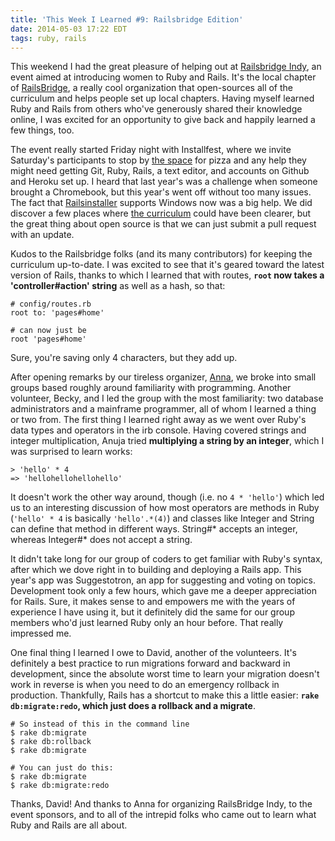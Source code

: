 ```yaml
---
title: 'This Week I Learned #9: Railsbridge Edition'
date: 2014-05-03 17:22 EDT
tags: ruby, rails
---
```


This weekend I had the great pleasure of helping out at [Railsbridge Indy](http://www.railsbridgeindy.org/), an event aimed at introducing women to Ruby and Rails. It's the local chapter of [RailsBridge](http://railsbridge.org/), a really cool organization that open-sources all of the curriculum and helps people set up local chapters. Having myself learned Ruby and Rails from others who've generously shared their knowledge online, I was excited for an opportunity to give back and happily learned a few things, too.

The event really started Friday night with Installfest, where we invite Saturday's participants to stop by [the space](http://speakeasyindy.com/) for pizza and any help they might need getting Git, Ruby, Rails, a text editor, and accounts on Github and Heroku set up. I heard that last year's was a challenge when someone brought a Chromebook, but this year's went off without too many issues. The fact that [Railsinstaller](http://railsinstaller.org/) supports Windows now was a big help. We did discover a few places where [the curriculum](http://docs.railsbridge.org/installfest/) could have been clearer, but the great thing about open source is that we can just submit a pull request with an update.

Kudos to the Railsbridge folks (and its many contributors) for keeping the curriculum up-to-date. I was excited to see that it's geared toward the latest version of Rails, thanks to which I learned that with routes, **`root` now takes a 'controller#action' string** as well as a hash, so that:

    # config/routes.rb
    root to: 'pages#home'

    # can now just be
    root 'pages#home'

Sure, you're saving only 4 characters, but they add up.

After opening remarks by our tireless organizer, [Anna](https://twitter.com/Annamul), we broke into small groups based roughly around familiarity with programming. Another volunteer, Becky, and I led the group with the most familiarity: two database administrators and a mainframe programmer, all of whom I learned a thing or two from. The first thing I learned right away as we went over Ruby's data types and operators in the irb console. Having covered strings and integer multiplication, Anuja tried **multiplying a string by an integer**, which I was surprised to learn works:

    > 'hello' * 4
    => 'hellohellohellohello'

It doesn't work the other way around, though (i.e. no `4 * 'hello'`) which led us to an interesting discussion of how most operators are methods in Ruby (`'hello' * 4` is basically `'hello'.*(4)`) and classes like Integer and String can define that method in different ways. String#* accepts an integer, whereas Integer#* does not accept a string.

It didn't take long for our group of coders to get familiar with Ruby's syntax, after which we dove right in to building and deploying a Rails app. This year's app was Suggestotron, an app for suggesting and voting on topics. Development took only a few hours, which gave me a deeper appreciation for Rails. Sure, it makes sense to and empowers me with the years of experience I have using it, but it definitely did the same for our group members who'd just learned Ruby only an hour before. That really impressed me.

One final thing I learned I owe to David, another of the volunteers. It's definitely a best practice to run migrations forward and backward in development, since the absolute worst time to learn your migration doesn't work in reverse is when you need to do an emergency rollback in production. Thankfully, Rails has a shortcut to make this a little easier: **`rake db:migrate:redo`, which just does a rollback and a migrate**.

    # So instead of this in the command line
    $ rake db:migrate
    $ rake db:rollback
    $ rake db:migrate

    # You can just do this:
    $ rake db:migrate
    $ rake db:migrate:redo

Thanks, David! And thanks to Anna for organizing RailsBridge Indy, to the event sponsors, and to all of the intrepid folks who came out to learn what Ruby and Rails are all about.
